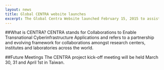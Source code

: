 ```yaml
---
layout: news
title: Global CENTRA website launches
excerpt: The Global Centra Website launched February 15, 2015 to assist worldwide collaborators reach their project goals
---
```


##What is CENTRA?
CENTRA stands for Collaborations to Enable Transnational Cyberinfrastructure Applications and refers to a partnership and evolving framework for collaborations amongst research centers, institutes and laboratories across the world.

##Future Meetings
The CENTRA project kick-off meeting will be held March 30, 31 and April 1st in Taiwan.